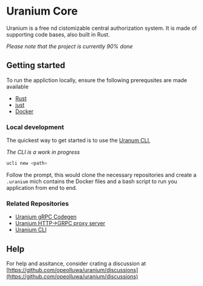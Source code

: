 # Uranium Core

Uranium is a free nd cistomizable central authorization system. It is made of
supporting code bases, also built in Rust.

_Please note that the project is currently 90% done_

## Getting started

To run the appliction locally, ensure the following prerequsites are made
available

- [Rust](https://rust-lang.org)
- [just](https://just.systems)
- [Docker](https://docker.com)

### Local development

The quickest way to get started is to use the
[Uranum CLI](https://crates.io/uranium_cli),

_The CLI is a work in progress_

```sh
ucli new <path>
```

Follow the prompt, this would clone the necessary repositories and create a
`.uranium` mich contains the Docker files and a bash script to run you
application from end to end.

### Related Repositories

- [Uranium gRPC Codegen](https://github.com/opeolluwa/uranium_grpc_codegen)
- [Uranium HTTP->GRPC proxy server](https://github.com/opeolluwa/uranium_proxy)
- [Uranium CLI](https://github.com/opeolluwa/uranium_cli)

## Help

For help and assitance, consider crating a discussion at
[https://github.com/opeolluwa/uranium/discussions](https://github.com/opeolluwa/uranium/discussions)
